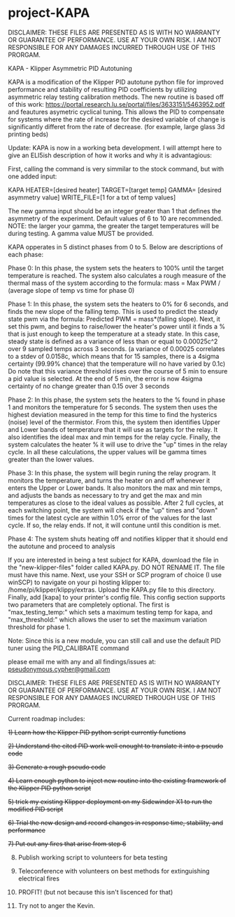 # project-KAPA

DISCLAIMER: THESE FILES ARE PRESENTED AS IS WITH NO WARRANTY OR GUARANTEE OF PERFORMANCE. USE AT YOUR OWN RISK. I AM NOT RESPONSIBLE FOR ANY DAMAGES INCURRED THROUGH USE OF THIS PRORGAM.

KAPA - Klipper Asymmetric PID Autotuning

KAPA is a modification of the Klipper PID autotune python file for improved performance and stability of resulting PID coefficients by utilizing asymmetric relay testing calibration methods. The new routine is based off of this work: https://portal.research.lu.se/portal/files/3633151/5463952.pdf and feautures asymetric cyclical tuning. This allows the PID to compensate for systems where the rate of increase for the desired variable of change is significantly differet from the rate of decrease. (for example, large glass 3d printing beds)

Update: KAPA is now in a working beta development. I will attempt here to give an ELI5ish description of how it works and why it is advantagious: 

First, calling the command is very simmilar to the stock command, but with one added input:

KAPA HEATER=[desired heater]  TARGET=[target temp]  GAMMA= [desired asymmetry value]  WRITE_FILE=[1 for a txt of temp values]


  The new gamma input should be an integer greater than 1 that defines the asymmetry of the experiment. Default values of 6 to 10 are recommended. NOTE: the larger your gamma, the greater the target temperatures will be during testing.  A gamma value MUST be provided.
  
  
  
  
  
KAPA opperates in 5 distinct phases from 0 to 5. Below are descriptions of each phase:

Phase 0: In this phase, the system sets the heaters to 100% until the target temperature is reached. The system also calculates a rough measure of the thermal mass of the system according to the formula:  mass = Max PWM / (average slope of temp vs time for phase 0)

Phase 1: In this phase, the system sets the heaters to 0% for 6 seconds, and finds the new slope of the falling temp. This is used to predict the steady state pwm via the formula: Predicted PWM = mass*(falling slope). Next, it set this pwm, and begins to raise/lower the heater's power until it finds a % that is just enough to keep the temperature at a steady state. In this case, steady state is defined as a variance of less than or equal to 0.00025c^2 over 9 sampled temps across 3 seconds. (a variance of 0.00025 correlates to a stdev of 0.0158c, which means that for 15 samples, there is a 4sigma certainty (99.99% chance) that the temperature will no have varied by 0.1c) Do note that this variance threshold rises over the course of 5 min to ensure a pid value is selected. At the end of 5 min, the error is now 4sigma certainty of no change greater than 0.15 over 3 seconds

Phase 2: In this phase, the system sets the heaters to the % found in phase 1 and monitors the temperature for 5 seconds. The system then uses the highest deviation measured in the temp for this time to find the hysterics (noise) level of the thermistor. From this, the system then identifies Upper and Lower bands of temperature that it will use as targets for the relay. It also identifies the ideal max and min temps for the relay cycle. Finally, the system calculates the heater % it will use to drive the "up" times in the relay cycle. In all these calculations, the upper values will be gamma times greater than the lower values. 

Phase 3: In this phase, the system will begin runing the relay program. It monitors the temperature, and turns the heater on and off whenever it enters the Upper or Lower bands. It also monitors the max and min temps, and adjusts the bands as necessary to try and get the max and min temperatures as close to the ideal values as possible.  After 2 full cycles, at each switching point, the system will check if the "up" times and "down" times for the latest cycle are within 1.0% error of the values for the last cycle. If so, the relay ends. If not, it will contune until this condition is met.

Phase 4: The system shuts heating off and notifies klipper that it should end the autotune and proceed to analysis





If you are interested in being a test subject for KAPA, download the file in the "new-klipper-files" folder called KAPA.py. DO NOT RENAME IT. The file must have this name. Next, use your SSH or SCP program of choice (I use winSCP) to navigate on your pi hosting klipper to:  /home/pi/klipper/klippy/extras.  Upload the KAPA.py file to this directory.  Finally, add [kapa] to your printer's config file. This config section supports two parameters that are completely optional. The first is "max_testing_temp:" which sets a maximum testing temp for kapa, and "max_threshold:" which allows the user to set the maximum variation threshold for phase 1.

Note: Since this is a new module, you can still call and use the default PID tuner using the PID_CALIBRATE command


please email me with any and all findings/issues at: pseudonymous.cypher@gmail.com

DISCLAIMER: THESE FILES ARE PRESENTED AS IS WITH NO WARRANTY OR GUARANTEE OF PERFORMANCE. USE AT YOUR OWN RISK. I AM NOT RESPONSIBLE FOR ANY DAMAGES INCURRED THROUGH USE OF THIS PRORGAM.


Current roadmap includes:

~~1) Learn how the Klipper PID python script currently functions~~

~~2) Understand the cited PID work well enought to translate it into a pseudo code~~

~~3) Generate a rough pseudo code~~

~~4) Learn enough python to inject new routine into the existing framework of the Klipper PID python script~~

~~5) trick my existing Klipper deployment on my Sidewinder X1 to run the modified PID script~~

~~6) Trial the new design and record changes in response time, stability, and performance~~

~~7) Put out any fires that arise from step 6~~

8) Publish working script to volunteers for beta testing

9) Teleconference with volunteers on best methods for extinguishing electrical fires

10) PROFIT! (but not because this isn't liscenced for that)

11) Try not to anger the Kevin.

